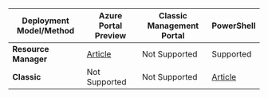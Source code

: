| **Deployment Model/Method** | **Azure Portal Preview** | **Classic Management Portal** | **PowerShell** |
| --- | --- | --- | --- |
| **Resource Manager** |[Article](/documentation/articles/vpn-gateway-howto-multi-site-to-site-resource-manager-portal/) |Not Supported |Supported |
| **Classic** |Not Supported |Not Supported |[Article](/documentation/articles/vpn-gateway-multi-site/) |